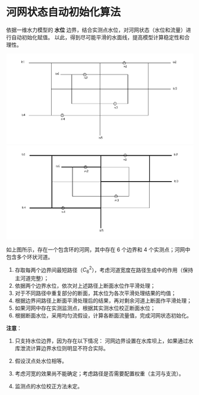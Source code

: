 # 河网状态自动初始化算法

依据一维水力模型的 **水位** 边界，结合实测点水位，对河网状态（水位和流量）进行自动初始化赋值。 
以此，得到尽可能平滑的水面线，提高模型计算稳定性和合理性。

![RiverNet](./imgs/rivernet.png)  
![RiverNet](./imgs/rivernet2.png)

如上图所示，存在一个包含环的河网，其中存在 6 个边界和 4 个实测点；河网中包含多个环状河道。

1. 存取每两个边界间最短路径（$C_{6}^{2}$），考虑河道宽度在路径生成中的作用（保持主河道完整）；
2. 依据两个边界水位，依次对上述路径上断面水位作平滑处理；
3. 对于不同路径中重复部分的断面，其水位为各次平滑处理结果的均值；
4. 根据边界间路径上断面平滑处理后的结果，再对剩余河道上断面作平滑处理；
5. 如果河网中存在实测监测点，根据其实测水位校正断面水位；
6. 根据断面水位，采用均匀流假设，计算各断面流量值，完成河网状态初始化。


**注意**：

1. 只支持水位边界，因为存在以下情况：
河网边界设置在水库坝上，如果通过水库泄流计算边界水位则明显不符合实际。

2. 假设汊点处水位相等。

3. 考虑河宽的效果尚不能确定；考虑路径是否需要配置权重（主河与支流）。

4. 监测点的水位校正方法未定。
